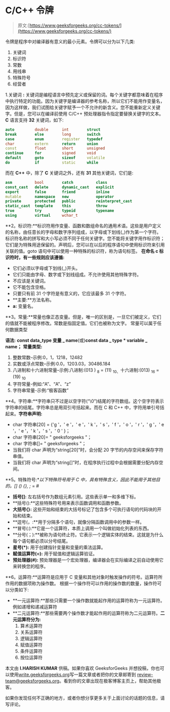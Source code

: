 # C/C++ 令牌

> 原文:[https://www.geeksforgeeks.org/cc-tokens/](https://www.geeksforgeeks.org/cc-tokens/)

令牌是程序中对编译器有意义的最小元素。令牌可以分为以下几类:

1.  关键词
2.  标识符
3.  常数
4.  用线串
5.  特殊符号
6.  经营者

1.关键词 **:** 关键词是编程语言中预先定义或保留的词。每个关键字都意味着在程序中执行特定的功能。因为关键字是编译器的参考名称，所以它们不能用作变量名，因为这样做，我们试图给关键字赋予一个不允许的新含义。您不能重新定义关键字。但是，您可以在编译前使用 C/C++ 预处理器指令指定要替换关键字的文本。 **C** 语言支持 **32** 关键词，如下:

```cpp
auto         double      int        struct
break        else        long       switch
case         enum        register   typedef
char         extern      return     union
const        float       short      unsigned
continue     for         signed     void
default      goto        sizeof     volatile
do           if          static     while 
```

而在 **C++** 中，除了 **C** 关键词之外，还有 **31** 其他关键词，它们是:

```cpp
asm          bool        catch          class
const_cast   delete      dynamic_cast   explicit 
export       false       friend         inline 
mutable      namespace   new            operator 
private      protected   public         reinterpret_cast
static_cast  template    this           throw
true         try         typeid         typename 
using        virtual     wchar_t 
```

**2。标识符:**标识符用作变量、函数和数组命名的通用术语。这些是用户定义的名称，由任意长的字母和数字序列组成，以字母或下划线(_)作为第一个字符。标识符名称的拼写和大小写必须不同于任何关键字。您不能将关键字用作标识符；它们是为特殊用途保留的。声明后，您可以在以后的程序语句中使用标识符来引用关联的值。goto 语句中可以使用一种特殊的标识符，称为语句标签。
**在命名 c 标识符时，有一些规则应该遵循:**

*   它们必须以字母或下划线(_)开头。
*   它们只能由字母、数字或下划线组成。不允许使用其他特殊字符。
*   不应该是关键词。
*   它不能包含空格。
*   只要只有前 31 个字符是有意义的，它应该最多 31 个字符。
*   **主要:**方法名称。
*   **a:** 变量名。

**3。常量:**常量也像正态变量。但是，唯一的区别是，一旦它们被定义，它们的值就不能被程序修改。常数是指固定值。它们也被称为文字。
常量可以属于任何数据类型

**语法:**
**const data_type 变量 _ name**(或)**const data _ type * variable _ name；**
**常量类型:**

1.  整数常数–示例:0，1，1218，12482
2.  实数或浮点常数–示例:0.0，1203.03，30486.184
3.  八进制和十六进制常量–示例:八进制:(013 ) <sub>8</sub> = (11) <sub>10、</sub>十六进制:(013) <sub>16</sub> = (19) <sub>10</sub>
4.  字符常量-例如:“A”、“A”、“z”
5.  字符串常量-示例:“极客函数”

**4。字符串:**字符串只不过是以空字符(“\0”)结尾的字符数组。这个空字符表示字符串的结尾。字符串总是用双引号括起来。而在 C 和 C++ 中，字符用单引号括起来。**字符串声明:**

*   char 字符串[20] = {'g '，' e '，' e '，' k '，' s '，' f '，' o '，' r '，' g '，' e '，' e '，' k '，' s '，' 0 ' }；
*   char 字符串[20]= " geeksforgeeks "；
*   char 字符串[]= " geeksforgeeks "；
*   当我们将 char 声明为“string[20]”时，会分配 20 字节的内存空间来保存字符串值。
*   当我们将 char 声明为“string[]”时，在程序执行过程中会根据需要分配内存空间。

**5。特殊符号:**以下特殊符号用于 C 中，具有特殊含义，因此不能用于其他目的。[] () {}, ;* = #

*   **括号[]:** 左右括号作为数组元素引用。这些表示单一和多维下标。
*   **括号():**这些特殊符号用来表示函数调用和函数参数。
*   **大括号{}:** 这些开始和结束的大括号标记了包含多个可执行语句的代码块的开始和结束。
*   **逗号(，:**用于分隔多个语句，就像分隔函数调用中的参数一样。
*   **冒号(:):**它是一个运算符，本质上调用一个叫做初始化列表的东西。
*   **分号(；):**被称为语句终止符。它表示一个逻辑实体的结束。这就是为什么每个语句都必须以分号结尾。
*   **星号(*):** 用于创建指针变量和变量的乘法运算。
*   **赋值运算符(=):** 用于赋值和逻辑运算验证。
*   **预处理器(#):** 预处理器是一个宏处理器，编译器会在实际编译之前自动使用它来转换您的程序。

**6。运算符:**运算符是应用于 C 变量和其他对象时触发操作的符号。运算符所作用的数据项称为操作数。
根据一个操作符可以作用的操作数的数量，操作符可以分类如下:

*   **一元运算符:**那些只需要一个操作数就能起作用的运算符称为一元运算符。例如递增和递减运算符
*   **二元运算符:**那些需要两个操作数才能起作用的运算符称为二元运算符。**二元运算符分为:**
    1.  算术运算符
    2.  关系运算符
    3.  逻辑运算符
    4.  赋值运算符
    5.  条件运算符
    6.  按位运算符

本文由 **I.HARISH KUMAR** 供稿。如果你喜欢 GeeksforGeeks 并想投稿，你也可以使用[write.geeksforgeeks.org](http://write.geeksforgeeks.org)写一篇文章或者把你的文章邮寄到 review-team@geeksforgeeks.org。看到你的文章出现在极客博客主页上，帮助其他极客。

如果你发现任何不正确的地方，或者你想分享更多关于上面讨论的话题的信息，请写评论。